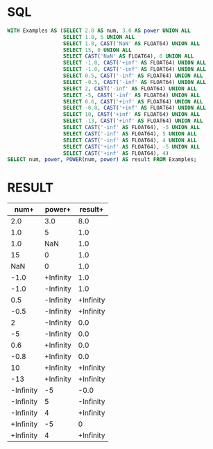 # SQL
```sql
WITH Examples AS (SELECT 2.0 AS num, 3.0 AS power UNION ALL
                  SELECT 1.0, 5 UNION ALL
                  SELECT 1.0, CAST('NaN' AS FLOAT64) UNION ALL
                  SELECT 15, 0 UNION ALL
                  SELECT CAST('NaN' AS FLOAT64), 0 UNION ALL
                  SELECT -1.0, CAST('+inf' AS FLOAT64) UNION ALL
                  SELECT -1.0, CAST('-inf' AS FLOAT64) UNION ALL
                  SELECT 0.5, CAST('-inf' AS FLOAT64) UNION ALL
                  SELECT -0.5, CAST('-inf' AS FLOAT64) UNION ALL
                  SELECT 2, CAST('-inf' AS FLOAT64) UNION ALL
                  SELECT -5, CAST('-inf' AS FLOAT64) UNION ALL
                  SELECT 0.6, CAST('+inf' AS FLOAT64) UNION ALL
                  SELECT -0.8, CAST('+inf' AS FLOAT64) UNION ALL
                  SELECT 10, CAST('+inf' AS FLOAT64) UNION ALL
                  SELECT -13, CAST('+inf' AS FLOAT64) UNION ALL
                  SELECT CAST('-inf' AS FLOAT64), -5 UNION ALL
                  SELECT CAST('-inf' AS FLOAT64), 5 UNION ALL
                  SELECT CAST('-inf' AS FLOAT64), 4 UNION ALL
                  SELECT CAST('+inf' AS FLOAT64), -5 UNION ALL
                  SELECT CAST('+inf' AS FLOAT64), 4)
SELECT num, power, POWER(num, power) AS result FROM Examples;
```

# RESULT
| num+      | power+    | result+   |
|-----------|-----------|-----------|
| 2.0       | 3.0       | 8.0       |
| 1.0       | 5         | 1.0       |
| 1.0       | NaN       | 1.0       |
| 15        | 0         | 1.0       |
| NaN       | 0         | 1.0       |
| -1.0      | +Infinity | 1.0       |
| -1.0      | -Infinity | 1.0       |
| 0.5       | -Infinity | +Infinity |
| -0.5      | -Infinity | +Infinity |
| 2         | -Infinity | 0.0       |
| -5        | -Infinity | 0.0       |
| 0.6       | +Infinity | 0.0       |
| -0.8      | +Infinity | 0.0       |
| 10        | +Infinity | +Infinity |
| -13       | +Infinity | +Infinity |
| -Infinity | -5        | -0.0      |
| -Infinity | 5         | -Infinity |
| -Infinity | 4         | +Infinity |
| +Infinity | -5        | 0         |
| +Infinity | 4         | +Infinity |
